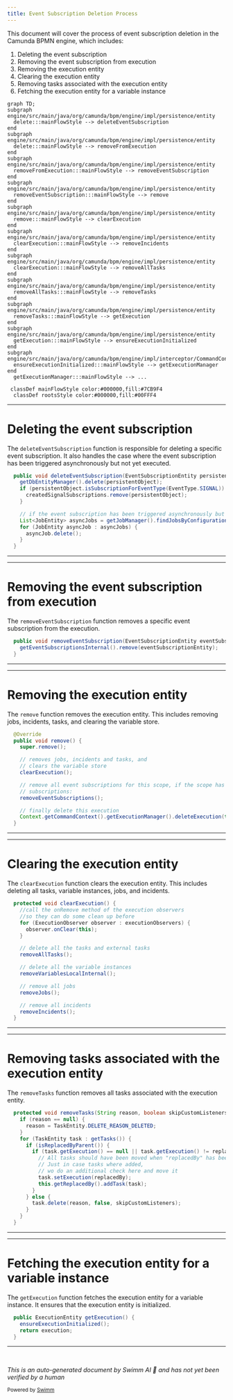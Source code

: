 ```yaml
---
title: Event Subscription Deletion Process
---
```

This document will cover the process of event subscription deletion in the Camunda BPMN engine, which includes:

1. Deleting the event subscription
2. Removing the event subscription from execution
3. Removing the execution entity
4. Clearing the execution entity
5. Removing tasks associated with the execution entity
6. Fetching the execution entity for a variable instance

```mermaid
graph TD;
subgraph engine/src/main/java/org/camunda/bpm/engine/impl/persistence/entity
  delete:::mainFlowStyle --> deleteEventSubscription
end
subgraph engine/src/main/java/org/camunda/bpm/engine/impl/persistence/entity
  delete:::mainFlowStyle --> removeFromExecution
end
subgraph engine/src/main/java/org/camunda/bpm/engine/impl/persistence/entity
  removeFromExecution:::mainFlowStyle --> removeEventSubscription
end
subgraph engine/src/main/java/org/camunda/bpm/engine/impl/persistence/entity
  removeEventSubscription:::mainFlowStyle --> remove
end
subgraph engine/src/main/java/org/camunda/bpm/engine/impl/persistence/entity
  remove:::mainFlowStyle --> clearExecution
end
subgraph engine/src/main/java/org/camunda/bpm/engine/impl/persistence/entity
  clearExecution:::mainFlowStyle --> removeIncidents
end
subgraph engine/src/main/java/org/camunda/bpm/engine/impl/persistence/entity
  clearExecution:::mainFlowStyle --> removeAllTasks
end
subgraph engine/src/main/java/org/camunda/bpm/engine/impl/persistence/entity
  removeAllTasks:::mainFlowStyle --> removeTasks
end
subgraph engine/src/main/java/org/camunda/bpm/engine/impl/persistence/entity
  removeTasks:::mainFlowStyle --> getExecution
end
subgraph engine/src/main/java/org/camunda/bpm/engine/impl/persistence/entity
  getExecution:::mainFlowStyle --> ensureExecutionInitialized
end
subgraph engine/src/main/java/org/camunda/bpm/engine/impl/interceptor/CommandContext.java
  ensureExecutionInitialized:::mainFlowStyle --> getExecutionManager
end
  getExecutionManager:::mainFlowStyle --> ...

 classDef mainFlowStyle color:#000000,fill:#7CB9F4
  classDef rootsStyle color:#000000,fill:#00FFF4
```

<SwmSnippet path="/engine/src/main/java/org/camunda/bpm/engine/impl/persistence/entity/EventSubscriptionManager.java" line="55">

---

# Deleting the event subscription

The `deleteEventSubscription` function is responsible for deleting a specific event subscription. It also handles the case where the event subscription has been triggered asynchronously but not yet executed.

```java
  public void deleteEventSubscription(EventSubscriptionEntity persistentObject) {
    getDbEntityManager().delete(persistentObject);
    if (persistentObject.isSubscriptionForEventType(EventType.SIGNAL)) {
      createdSignalSubscriptions.remove(persistentObject);
    }

    // if the event subscription has been triggered asynchronously but not yet executed
    List<JobEntity> asyncJobs = getJobManager().findJobsByConfiguration(ProcessEventJobHandler.TYPE, persistentObject.getId(), persistentObject.getTenantId());
    for (JobEntity asyncJob : asyncJobs) {
      asyncJob.delete();
    }
  }
```

---

</SwmSnippet>

<SwmSnippet path="/engine/src/main/java/org/camunda/bpm/engine/impl/persistence/entity/ExecutionEntity.java" line="1516">

---

# Removing the event subscription from execution

The `removeEventSubscription` function removes a specific event subscription from the execution.

```java
  public void removeEventSubscription(EventSubscriptionEntity eventSubscriptionEntity) {
    getEventSubscriptionsInternal().remove(eventSubscriptionEntity);
  }
```

---

</SwmSnippet>

<SwmSnippet path="/engine/src/main/java/org/camunda/bpm/engine/impl/persistence/entity/ExecutionEntity.java" line="1021">

---

# Removing the execution entity

The `remove` function removes the execution entity. This includes removing jobs, incidents, tasks, and clearing the variable store.

```java
  @Override
  public void remove() {
    super.remove();

    // removes jobs, incidents and tasks, and
    // clears the variable store
    clearExecution();

    // remove all event subscriptions for this scope, if the scope has event
    // subscriptions:
    removeEventSubscriptions();

    // finally delete this execution
    Context.getCommandContext().getExecutionManager().deleteExecution(this);
  }
```

---

</SwmSnippet>

<SwmSnippet path="/engine/src/main/java/org/camunda/bpm/engine/impl/persistence/entity/ExecutionEntity.java" line="531">

---

# Clearing the execution entity

The `clearExecution` function clears the execution entity. This includes deleting all tasks, variable instances, jobs, and incidents.

```java
  protected void clearExecution() {
    //call the onRemove method of the execution observers
    //so they can do some clean up before
    for (ExecutionObserver observer : executionObservers) {
      observer.onClear(this);
    }

    // delete all the tasks and external tasks
    removeAllTasks();

    // delete all the variable instances
    removeVariablesLocalInternal();

    // remove all jobs
    removeJobs();

    // remove all incidents
    removeIncidents();
  }
```

---

</SwmSnippet>

<SwmSnippet path="/engine/src/main/java/org/camunda/bpm/engine/impl/persistence/entity/ExecutionEntity.java" line="1084">

---

# Removing tasks associated with the execution entity

The `removeTasks` function removes all tasks associated with the execution entity.

```java
  protected void removeTasks(String reason, boolean skipCustomListeners) {
    if (reason == null) {
      reason = TaskEntity.DELETE_REASON_DELETED;
    }
    for (TaskEntity task : getTasks()) {
      if (isReplacedByParent()) {
        if (task.getExecution() == null || task.getExecution() != replacedBy) {
          // All tasks should have been moved when "replacedBy" has been set.
          // Just in case tasks where added,
          // wo do an additional check here and move it
          task.setExecution(replacedBy);
          this.getReplacedBy().addTask(task);
        }
      } else {
        task.delete(reason, false, skipCustomListeners);
      }
    }
  }
```

---

</SwmSnippet>

<SwmSnippet path="/engine/src/main/java/org/camunda/bpm/engine/impl/persistence/entity/VariableInstanceEntity.java" line="323">

---

# Fetching the execution entity for a variable instance

The `getExecution` function fetches the execution entity for a variable instance. It ensures that the execution entity is initialized.

```java
  public ExecutionEntity getExecution() {
    ensureExecutionInitialized();
    return execution;
  }
```

---

</SwmSnippet>

&nbsp;

*This is an auto-generated document by Swimm AI 🌊 and has not yet been verified by a human*

<SwmMeta version="3.0.0" repo-id="Z2l0aHViJTNBJTNBQ2l0aS1jYW11bmRhJTNBJTNBZ2lsYWRuYXZvdA==" repo-name="Citi-camunda" doc-type="flows"><sup>Powered by [Swimm](/)</sup></SwmMeta>
